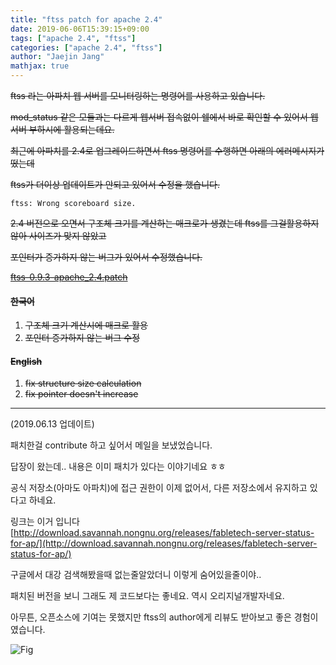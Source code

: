 ```yaml
---
title: "ftss patch for apache 2.4"
date: 2019-06-06T15:39:15+09:00
tags: ["apache 2.4", "ftss"]
categories: ["apache 2.4", "ftss"]
author: "Jaejin Jang"
mathjax: true
---
```


~~ftss 라는 아파치 웹 서버를 모니터링하는 명령어를 사용하고 있습니다.~~

~~mod_status 같은 모듈과는 다르게 웹서버 접속없이 쉘에서 바로 확인할 수 있어서 웹서버 부하시에 활용되는데요.~~

~~최근에 아파치를 2.4로 업그레이드하면서 ftss 명령어를 수행하면 아래의 에러메시지가 떴는데~~

~~ftss가 더이상 업데이트가 안되고 있어서 수정을 했습니다.~~

```
ftss: Wrong scoreboard size.
```

~~2.4 버전으로 오면서 구조체 크기를 계산하는 매크로가 생겼는데 ftss를 그걸활용하지 않아 사이즈가 맞지 않았고~~

~~포인터가 증가하지 않는 버그가 있어서 수정했습니다.~~

~~[ftss-0.9.3-apache_2.4.patch](https://github.com/jaejin0me/ftss-0.9.3-apache_2.4.patch)~~


#### ~~한국어~~

1. ~~구조체 크기 계산시에 매크로 활용~~
2. ~~포인터 증가하지 않는 버그 수정~~

#### ~~English~~

1. ~~fix structure size calculation~~
2. ~~fix pointer doesn't increase~~

---
(2019.06.13 업데이트)

패치한걸 contribute 하고 싶어서 메일을 보냈었습니다.

답장이 왔는데.. 내용은 이미 패치가 있다는 이야기네요 ㅎㅎ

공식 저장소(아마도 아파치)에 접근 권한이 이제 없어서, 다른 저장소에서 유지하고 있다고 하네요.

링크는 이거 입니다 [http://download.savannah.nongnu.org/releases/fabletech-server-status-for-ap/](http://download.savannah.nongnu.org/releases/fabletech-server-status-for-ap/)

구글에서 대강 검색해봤을때 없는줄알았더니 이렇게 숨어있을줄이야..

패치된 버전을 보니 그래도 제 코드보다는 좋네요. 역시 오리지널개발자네요.

아무튼, 오픈소스에 기여는 못했지만 ftss의 author에게 리뷰도 받아보고 좋은 경험이였습니다.

![Fig](/posts187_1.jpg "posts187_1.jpg")
